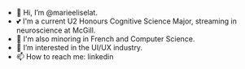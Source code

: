 - 👋 Hi, I’m @marieeliselat. 
- 💕 I'm a current U2 Honours Cognitive Science Major, streaming in neuroscience at McGill. 
- 🤖 I'm also minoring in French and Computer Science. 
- 👀 I’m interested in the UI/UX industry.
- 📫 How to reach me: linkedin

